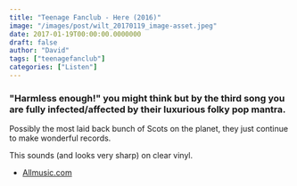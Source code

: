 ```yaml
---
title: "Teenage Fanclub - Here (2016)"
image: "/images/post/wilt_20170119_image-asset.jpeg"
date: 2017-01-19T00:00:00.0000000
draft: false
author: "David"
tags: ["teenagefanclub"]
categories: ["Listen"]
---
```

### "Harmless enough!" you might think but by the third song you are fully infected/affected by their luxurious folky pop mantra.

 Possibly the most laid back bunch of Scots on the planet, they just continue to make wonderful records. 

 This sounds (and looks very sharp) on clear vinyl.

-  [Allmusic.com](http://www.allmusic.com/album/here-mw0002958052)
